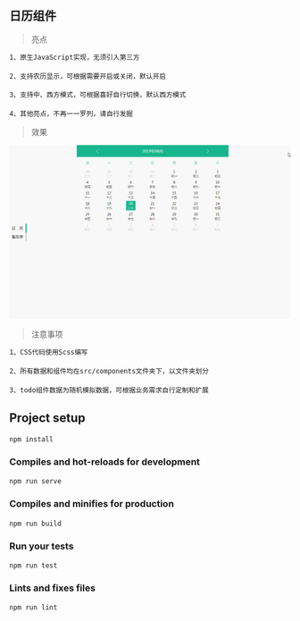 ## 日历组件

> 亮点

```bash
1、原生JavaScript实现，无须引入第三方

2、支持农历显示，可根据需要开启或关闭，默认开启

3、支持中、西方模式，可根据喜好自行切换，默认西方模式

4、其他亮点，不再一一罗列，请自行发掘
```

> 效果

![最终效果](/demo/demo.gif)

> 注意事项

```bash
1、CSS代码使用Scss编写

2、所有数据和组件均在src/components文件夹下，以文件夹划分

3、todo组件数据为随机模拟数据，可根据业务需求自行定制和扩展
```

## Project setup

```
npm install
```

### Compiles and hot-reloads for development

```
npm run serve
```

### Compiles and minifies for production

```
npm run build
```

### Run your tests

```
npm run test
```

### Lints and fixes files

```
npm run lint
```

